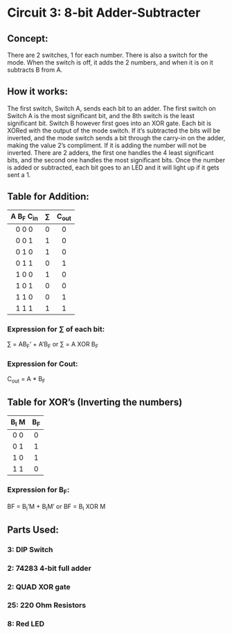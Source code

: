 # Circuit 3: 8-bit Adder-Subtracter 
## Concept:
There are 2 switches, 1 for each number. There is also a switch for the mode. When the switch is off, it adds the 2 numbers, and when it is on it subtracts B from A. 
## How it works:
The first switch, Switch A, sends each bit to an adder. The first switch on Switch A is the most significant bit, and the 8th switch is the least significant bit. Switch B however first goes into an XOR gate. Each bit is XORed with the output of the mode switch. If it’s subtracted the bits will be inverted, and the mode switch sends a bit through the carry-in on the adder, making the value 2’s compliment. If it is adding the number will not be inverted. There are 2 adders, the first one handles the 4 least significant bits, and the second one handles the most significant bits. Once the number is added or subtracted, each bit goes to an LED and it will light up if it gets sent a 1. 

## Table for Addition:		
| A B<sub>F</sub> C<sub>in</sub> | ∑   | C<sub>out</sub> |	
| :----------: | :-: | :----: |
| 0 0 0	       | 0	 | 0      | 
| 0 0 1 	     | 1	 | 0	    |	
| 0 1 0        | 1   | 0	    |	
| 0 1 1        | 0	 | 1	    |
| 1 0 0	       | 1	 | 0      |
| 1 0 1        | 0	 | 0      |
| 1 1 0	       | 0   | 1      |
| 1 1 1        | 1   | 1      |

### Expression for ∑ of each bit:
∑ = AB<sub>F</sub>’ + A’B<sub>F</sub> or ∑ = A XOR B<sub>F</sub>

### Expression for Cout:
C<sub>out</sub> = A * B<sub>F</sub>

## Table for XOR’s (Inverting the numbers)
|B<sub>I</sub> M |	B<sub>F</sub> |
| :---: | :--: |
| 0	0   | 0    |
| 0 1   | 1    |
| 1 0   | 1    |
| 1 1   | 0    |

### Expression for B<sub>F</sub>: 
BF = B<sub>I</sub>’M + B<sub>I</sub>M’ or BF = B<sub>I</sub> XOR M

## Parts Used:
### 3: DIP Switch
### 2: 74283 4-bit full adder
### 2: QUAD XOR gate
### 25: 220 Ohm Resistors
### 8: Red LED
